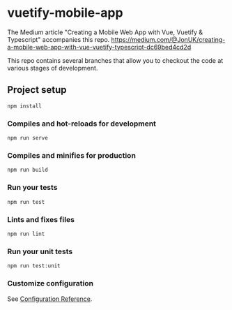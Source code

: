 # vuetify-mobile-app
The Medium article "Creating a Mobile Web App with Vue, Vuetify & Typescript" accompanies this repo.
https://medium.com/@JonUK/creating-a-mobile-web-app-with-vue-vuetify-typescript-dc69bed4cd2d

This repo contains several branches that allow you to checkout the code at various stages of development.

## Project setup
```
npm install
```

### Compiles and hot-reloads for development
```
npm run serve
```

### Compiles and minifies for production
```
npm run build
```

### Run your tests
```
npm run test
```

### Lints and fixes files
```
npm run lint
```

### Run your unit tests
```
npm run test:unit
```

### Customize configuration
See [Configuration Reference](https://cli.vuejs.org/config/).
